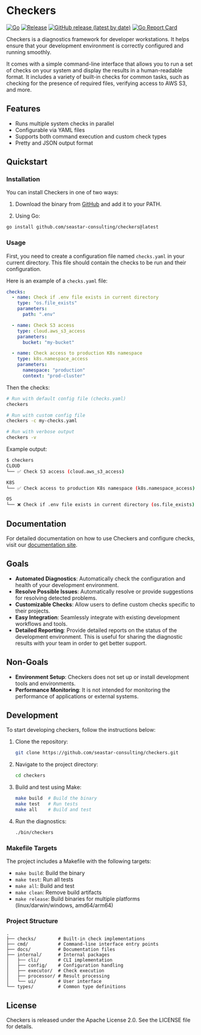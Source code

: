 # Checkers

[![Go](https://github.com/seastar-consulting/checkers/actions/workflows/go.yml/badge.svg)](https://github.com/seastar-consulting/checkers/actions/workflows/go.yml)
[![Release](https://github.com/seastar-consulting/checkers/actions/workflows/release.yml/badge.svg)](https://github.com/seastar-consulting/checkers/actions/workflows/release.yml)
[![GitHub release (latest by date)](https://img.shields.io/github/v/release/seastar-consulting/checkers)](https://github.com/seastar-consulting/checkers/releases/latest)
[![Go Report Card](https://goreportcard.com/badge/github.com/seastar-consulting/checkers)](https://goreportcard.com/report/github.com/seastar-consulting/checkers)

Checkers is a diagnostics framework for developer workstations. It helps ensure
that your development environment is correctly configured and running smoothly.

It comes with a simple command-line interface that allows you to run a set of
checks on your system and display the results in a human-readable format. It includes a
variety of built-in checks for common tasks, such as checking for the presence of
required files, verifying access to AWS S3, and more.

## Features

- Runs multiple system checks in parallel
- Configurable via YAML files
- Supports both command execution and custom check types
- Pretty and JSON output format

## Quickstart

### Installation

You can install Checkers in one of two ways:

1. Download the binary from [GitHub](https://github.com/seastar-consulting/checkers/releases/latest)
   and add it to your PATH.

2. Using Go:
```bash
go install github.com/seastar-consulting/checkers@latest
```

### Usage

First, you need to create a configuration file named `checks.yaml` in your
current directory. This file should contain the checks to be run and their
configuration.

Here is an example of a `checks.yaml` file:

```yaml
checks:
  - name: Check if .env file exists in current directory
    type: "os.file_exists"
    parameters:
      path: ".env"

  - name: Check S3 access
    type: cloud.aws_s3_access
    parameters:
      bucket: "my-bucket"

  - name: Check access to production K8s namespace
    type: k8s.namespace_access
    parameters:
      namespace: "production"
      context: "prod-cluster"
```

Then the checks:

```bash
# Run with default config file (checks.yaml)
checkers

# Run with custom config file
checkers -c my-checks.yaml

# Run with verbose output
checkers -v
```

Example output:
```bash
$ checkers
CLOUD
└── ✅ Check S3 access (cloud.aws_s3_access)

K8S
└── ✅ Check access to production K8s namespace (k8s.namespace_access)

OS
└── ❌ Check if .env file exists in current directory (os.file_exists)
```

## Documentation

For detailed documentation on how to use Checkers and configure checks, visit
our [documentation site](https://seastar-consulting.github.io/checkers/).

## Goals

- **Automated Diagnostics**: Automatically check the configuration and health of your development environment.
- **Resolve Possible Issues**: Automatically resolve or provide suggestions for resolving detected problems.
- **Customizable Checks**: Allow users to define custom checks specific to their projects.
- **Easy Integration**: Seamlessly integrate with existing development workflows and tools.
- **Detailed Reporting**: Provide detailed reports on the status of the development environment. This is useful for
  sharing the diagnostic results with your team in order to get better support.

## Non-Goals

- **Environment Setup**: Checkers does not set up or install development tools and environments.
- **Performance Monitoring**: It is not intended for monitoring the performance of applications or external systems.

## Development

To start developing checkers, follow the instructions below:

1. Clone the repository:
    ```sh
    git clone https://github.com/seastar-consulting/checkers.git
    ```
2. Navigate to the project directory:
    ```sh
    cd checkers
    ```
3. Build and test using Make:
    ```sh
    make build  # Build the binary
    make test   # Run tests
    make all    # Build and test
    ```
4. Run the diagnostics:
    ```sh
    ./bin/checkers
    ```

### Makefile Targets

The project includes a Makefile with the following targets:

- `make build`: Build the binary
- `make test`: Run all tests
- `make all`: Build and test
- `make clean`: Remove build artifacts
- `make release`: Build binaries for multiple platforms (linux/darwin/windows, amd64/arm64)

### Project Structure

```
.
├── checks/        # Built-in check implementations
├── cmd/           # Command-line interface entry points
├── docs/          # Documentation files
├── internal/      # Internal packages
│   ├── cli/       # CLI implementation
│   ├── config/    # Configuration handling
│   ├── executor/  # Check execution
│   ├── processor/ # Result processing
│   └── ui/        # User interface
└── types/         # Common type definitions
```

## License

Checkers is released under the Apache License 2.0. See the LICENSE file for details.
